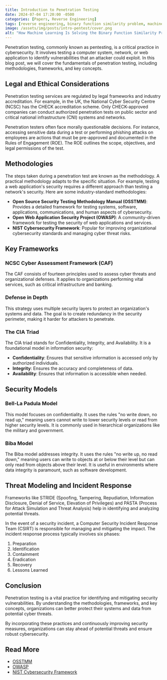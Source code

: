 ```yaml
---
title: Introduction to Penetration Testing
date: 2024-07-04 17:20:00 -0500
categories: [Papers, Reverse Engineering]
tags: [reverse engineering, binary function similarity problem, machine learning]     # TAG names should always be lowercase
image: /assets/img/posts/intro-pentest/cover.png
alt: "How Machine Learning Is Solving the Binary Function Similarity Problem?"
---
```

Penetration testing, commonly known as pentesting, is a critical practice in cybersecurity. It involves testing a computer system, network, or web application to identify vulnerabilities that an attacker could exploit. In this blog post, we will cover the fundamentals of penetration testing, including methodologies, frameworks, and key concepts.

## Legal and Ethical Considerations

Penetration testing services are regulated by legal frameworks and industry accreditation. For example, in the UK, the National Cyber Security Centre (NCSC) has the CHECK accreditation scheme. Only CHECK-approved companies can conduct authorized penetration tests on public sector and critical national infrastructure (CNI) systems and networks.

Penetration testers often face morally questionable decisions. For instance, accessing sensitive data during a test or performing phishing attacks on employees are actions that must be pre-approved and documented in the Rules of Engagement (ROE). The ROE outlines the scope, objectives, and legal permissions of the test.

## Methodologies

The steps taken during a penetration test are known as the methodology. A practical methodology adapts to the specific situation. For example, testing a web application's security requires a different approach than testing a network's security. Here are some industry-standard methodologies:

- **Open Source Security Testing Methodology Manual (OSSTMM)**: Provides a detailed framework for testing systems, software, applications, communications, and human aspects of cybersecurity.
- **Open Web Application Security Project (OWASP)**: A community-driven framework for testing the security of web applications and services.
- **NIST Cybersecurity Framework**: Popular for improving organizational cybersecurity standards and managing cyber threat risks.

## Key Frameworks

### NCSC Cyber Assessment Framework (CAF)

The CAF consists of fourteen principles used to assess cyber threats and organizational defenses. It applies to organizations performing vital services, such as critical infrastructure and banking.

### Defense in Depth

This strategy uses multiple security layers to protect an organization's systems and data. The goal is to create redundancy in the security perimeter, making it harder for attackers to penetrate.

### The CIA Triad

The CIA triad stands for Confidentiality, Integrity, and Availability. It is a foundational model in information security:

- **Confidentiality**: Ensures that sensitive information is accessed only by authorized individuals.
- **Integrity**: Ensures the accuracy and completeness of data.
- **Availability**: Ensures that information is accessible when needed.

## Security Models

### Bell-La Padula Model

This model focuses on confidentiality. It uses the rules "no write down, no read up," meaning users cannot write to lower security levels or read from higher security levels. It is commonly used in hierarchical organizations like the military and government.

### Biba Model

The Biba model addresses integrity. It uses the rules "no write up, no read down," meaning users can write to objects at or below their level but can only read from objects above their level. It is useful in environments where data integrity is paramount, such as software development.

## Threat Modeling and Incident Response

Frameworks like STRIDE (Spoofing, Tampering, Repudiation, Information Disclosure, Denial of Service, Elevation of Privileges) and PASTA (Process for Attack Simulation and Threat Analysis) help in identifying and analyzing potential threats.

In the event of a security incident, a Computer Security Incident Response Team (CSIRT) is responsible for managing and mitigating the impact. The incident response process typically involves six phases:

1. Preparation
2. Identification
3. Containment
4. Eradication
5. Recovery
6. Lessons Learned

## Conclusion

Penetration testing is a vital practice for identifying and mitigating security vulnerabilities. By understanding the methodologies, frameworks, and key concepts, organizations can better protect their systems and data from potential cyber threats.

By incorporating these practices and continuously improving security measures, organizations can stay ahead of potential threats and ensure robust cybersecurity.

## Read More
- <a href="https://www.isecom.org/OSSTMM.3.pdf" target="_blank">OSSTMM</a>
- <a href="https://owasp.org/" target="_blank">OWASP</a>
- <a href="https://www.nist.gov/cyberframework" target="_blank">NIST Cybersecurity Framework</a>
